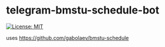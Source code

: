 # telegram-bmstu-schedule-bot
[![License: MIT](https://img.shields.io/badge/License-MIT-brightgreen.svg)](https://opensource.org/licenses/MIT)


uses https://github.com/gabolaev/bmstu-schedule